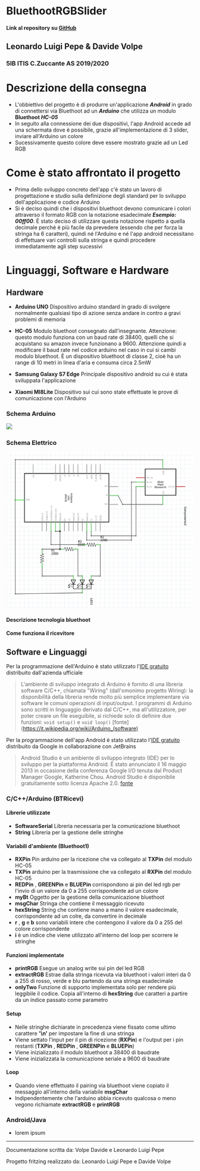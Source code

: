 # BluethootRGBSlider
#### Link al repository su [GitHub](https://github.com/leonhardtLudwig/BluethootRGBSlider)

## Leonardo Luigi Pepe & Davide Volpe

### 5IB ITIS C.Zuccante AS 2019/2020

# Descrizione della consegna
- L'obbiettivo del progetto è di produrre un'applicazione **_Android_** in grado di connettersi via Bluethoot ad un **_Arduino_** che utilizza un modulo **Bluethoot _HC-05_**
- In seguito alla connessione dei due dispositivi, l'app Android accede ad una schermata dove è possibile, grazie all'implementazione di 3 slider, inviare all'Arduino un colore
- Sucessivamente questo colore deve essere mostrato grazie ad un Led RGB

# Come è stato affrontato il progetto
- Prima dello sviluppo concreto dell'app c'è stato un lavoro di progettazione e studio sulla definizione degli standard per lo sviluppo dell'applicazione e codice Arduino
- Si è deciso quindi che i dispositivi bluethoot devono comunicare i colori attraverso il formato RGB con la notazione esadecimale
**_Esempio: 00ff00_**.
È stato deciso di utilizzare questa notazione rispetto a quella decimale perché è più facile da prevedere (essendo che per forza la stringa ha 6 caratteri), quindi né l'Arduino e né l'app android necessitano di effettuare vari controlli sulla stringa e quindi procedere immediatamente agli step sucessivi


# Linguaggi, Software e Hardware

## Hardware
- **Arduino UNO** Dispositivo arduino standard in grado di svolgere normalmente qualsiasi tipo di azione senza andare in contro a gravi problemi di memoria

- **HC-05** Modulo bluethoot consegnato dall'insegnante. Attenzione: questo modulo funziona con un baud rate di 38400, quelli che si acquistano su amazon invece funzionano a 9600. Attenzione quindi a modificare il baud rate nel codice arduino nel caso in cui si cambi modulo bluethoot. È un dispositivo bluethoot di classe 2, cioè ha un range di 10 metri in linea d'aria e consuma circa 2.5mW

- **Samsung Galaxy S7 Edge** Principale dispositivo android su cui è stata sviluppata l'applicazione

- **Xiaomi MI8Lite** Dispositivo sui cui sono state effettuate le prove di comunicazione con l'Arduino

### Schema Arduino
![](https://imgur.com/0sxc06y)
### Schema Elettrico
![](SchemaElettrico.png)
#### Descrizione tecnologia bluethoot
#### Come funziona il ricevitore




## Software e Linguaggi

Per la programmazione dell'Arduino è stato utilizzato l'[IDE gratuito](https://www.arduino.cc/en/main/software) distribuito dall'azienda ufficiale

>L'ambiente di sviluppo integrato di Arduino è fornito di una libreria software C/C++, chiamata "Wiring" (dall'omonimo progetto Wiring): la disponibilità della libreria rende molto più semplice implementare via software le comuni operazioni di input/output. I programmi di Arduino sono scritti in linguaggio derivato dal C/C++, ma all'utilizzatore, per poter creare un file eseguibile, si richiede solo di definire due funzioni: `void setup()` e `void loop()`
[fonte](https://it.wikipedia.org/wiki/Arduino_(software)



Per la programmazione dell'app Android è stato utilizzato l'[IDE gratuito](https://developer.android.com/studio) distribuito da Google in collaborazione con JetBrains
>Android Studio è un ambiente di sviluppo integrato (IDE) per lo sviluppo per la piattaforma Android. È stato annunciato il 16 maggio 2013 in occasione della conferenza Google I/O tenuta dal Product Manager Google, Katherine Chou. Android Studio è disponibile gratuitamente sotto licenza Apache 2.0.
[fonte](https://it.wikipedia.org/wiki/Android_Studio)

### C/C++/Arduino (**BTRicevi**)
#### Librerie utilizzate
- **SoftwareSerial** Libreria necessaria per la comunicazione bluethoot
- **String** Libreria per la gestione delle stringhe

#### Variabili d'ambiente (**Bluethoot1**)
- **RXPin** Pin arduino per la ricezione che va collegato al **TXPin** del modulo HC-05
- **TXPin** arduino per la trasmissione che va collegato al **RXPin** del modulo HC-05
- **REDPin** , **GREENPin** e **BLUEPin** corrispondono ai pin del led rgb per l'invio di un valore da 0 a 255 corrispondente ad un colore
- **myBt** Oggetto per la gestione della comunicazione bluethoot
- **msgChar** Stringa che contiene il messaggio ricevuto
- **hexString** String che contiene mano a mano il valore esadecimale, corrispondente ad un colre, da convertire in decimale
- **r** , **g** e **b** sono variabili intere che contengono il valore da 0 a 255 del colore corrispondente
- **i** è un indice che viene utilizzato all'interno del loop per scorrere le stringhe

#### Funzioni implementate
- **printRGB** Esegue un analog write sui pin del led RGB
- **extractRGB** Estrae dalla stringa ricevuta via bluethoot i valori interi da 0 a 255 di rosso, verde e blu partendo da una stringa esadecimale
- **onlyTwo** Funzione di supporto implementata solo per rendere più leggibile il codice. Copia all'interno di **hexString** due caratteri a partire da un indice passato come parametro

#### Setup
- Nelle stringhe dichiarate in precedenza viene fissato come ultimo carattere **'\n'** per impostare la fine di una stringa
- Viene settato l'input per il pin di ricezione (**RXPin**) e l'output per i pin restanti (**TXPin** , **REDPin** , **GREENPin** e **BLUEPin**)
- Viene inizializzato il modulo bluethoot a 38400 di baudrate
- Viene inizializzata la comunicazione seriale a 9600 di baudrate

#### Loop
- Quando viene effettuato il pairing via bluethoot viene copiato il messaggio all'interno della variabile **msgChar**
- Indipendentemente che l'arduino abbia ricevuto qualcosa o meno vegono richiamate **extractRGB** e **printRGB**


### Android/Java
- lorem ipsum

<hr>
<footer>
  <p>Documentazione scritta da: Volpe Davide e Leonardo Luigi Pepe</p>
  <p>Progetto fritzing realizzato da: Leonardo Luigi Pepe e Davide Volpe</p>

</footer>
